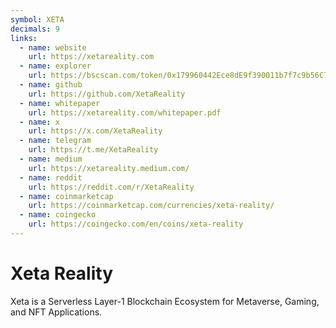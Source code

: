 ```yaml
---
symbol: XETA
decimals: 9
links:
  - name: website
    url: https://xetareality.com
  - name: explorer
    url: https://bscscan.com/token/0x179960442Ece8dE9f390011b7f7c9b56C74e4D0a
  - name: github
    url: https://github.com/XetaReality
  - name: whitepaper
    url: https://xetareality.com/whitepaper.pdf
  - name: x
    url: https://x.com/XetaReality
  - name: telegram
    url: https://t.me/XetaReality
  - name: medium
    url: https://xetareality.medium.com/
  - name: reddit
    url: https://reddit.com/r/XetaReality
  - name: coinmarketcap
    url: https://coinmarketcap.com/currencies/xeta-reality/
  - name: coingecko
    url: https://coingecko.com/en/coins/xeta-reality
---
```


# Xeta Reality

Xeta is a Serverless Layer-1 Blockchain Ecosystem for Metaverse, Gaming, and NFT Applications.
